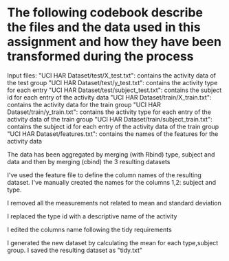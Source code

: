 # The following codebook describe the files and the data used in this assignment and how they have been transformed during the process

Input files:
"UCI HAR Dataset/test/X_test.txt": contains the activity data of the test group
"UCI HAR Dataset/test/y_test.txt": contains the activity type for each entry
"UCI HAR Dataset/test/subject_test.txt": contains the subject id for each entry of the activity data
"UCI HAR Dataset/train/X_train.txt": contains the activity data for the train group
"UCI HAR Dataset/train/y_train.txt": contains the activity type for each entry of the activity data of the train group
"UCI HAR Dataset/train/subject_train.txt": contains the subject id for each entry of the activity data of the train group
"UCI HAR Dataset/features.txt": contains the names of the features for the activity data

The data has been aggregated by merging (with Rbind) type, subject and data and then by merging (cbind) the 3 resulting datasets

I've used the feature file to define the column names of the resulting dataset. I've manually created the names for the columns 1,2: subject and type.

I removed all the measurements not related to mean and standard deviation

I replaced the type id with a descriptive name of the activity

I edited the columns name following the tidy requirements

I generated the new dataset by calculating the mean for each type,subject group.
I saved the resulting dataset as "tidy.txt"